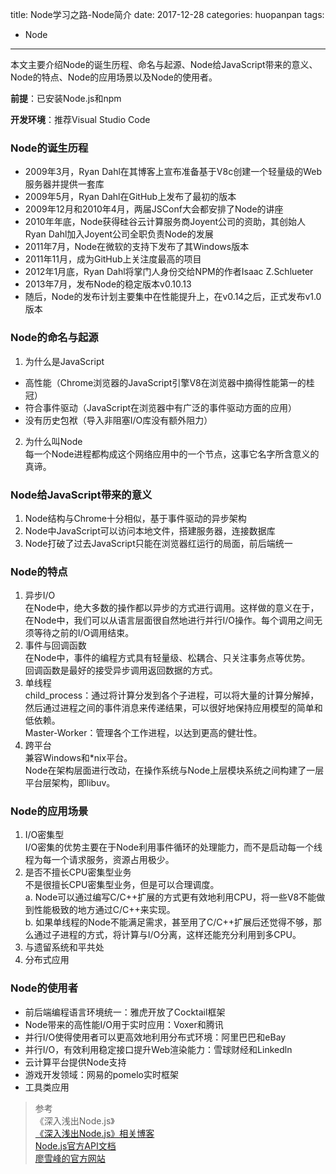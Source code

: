 title: Node学习之路-Node简介
date: 2017-12-28
categories: huopanpan
tags: 
- Node
---

本文主要介绍Node的诞生历程、命名与起源、Node给JavaScript带来的意义、Node的特点、Node的应用场景以及Node的使用者。

<!--more-->
**前提**：已安装Node.js和npm

**开发环境**：推荐Visual Studio Code

### Node的诞生历程
* 2009年3月，Ryan Dahl在其博客上宣布准备基于V8c创建一个轻量级的Web服务器并提供一套库
* 2009年5月，Ryan Dahl在GitHub上发布了最初的版本
* 2009年12月和2010年4月，两届JSConf大会都安排了Node的讲座
* 2010年年底，Node获得硅谷云计算服务商Joyent公司的资助，其创始人Ryan Dahl加入Joyent公司全职负责Node的发展
* 2011年7月，Node在微软的支持下发布了其Windows版本
* 2011年11月，成为GitHub上关注度最高的项目
* 2012年1月底，Ryan Dahl将掌门人身份交给NPM的作者Isaac Z.Schlueter
* 2013年7月，发布Node的稳定版本v0.10.13
* 随后，Node的发布计划主要集中在性能提升上，在v0.14之后，正式发布v1.0版本

### Node的命名与起源
1. 为什么是JavaScript
  * 高性能（Chrome浏览器的JavaScript引擎V8在浏览器中摘得性能第一的桂冠）
  * 符合事件驱动（JavaScript在浏览器中有广泛的事件驱动方面的应用）
  * 没有历史包袱（导入非阻塞I/O库没有额外阻力）
2. 为什么叫Node   
每一个Node进程都构成这个网络应用中的一个节点，这事它名字所含意义的真谛。

### Node给JavaScript带来的意义
1. Node结构与Chrome十分相似，基于事件驱动的异步架构
2. Node中JavaScript可以访问本地文件，搭建服务器，连接数据库
3. Node打破了过去JavaScript只能在浏览器红运行的局面，前后端统一

### Node的特点
1. 异步I/O  
	在Node中，绝大多数的操作都以异步的方式进行调用。这样做的意义在于，在Node中，我们可以从语言层面很自然地进行并行I/O操作。每个调用之间无须等待之前的I/O调用结束。
2. 事件与回调函数   
   在Node中，事件的编程方式具有轻量级、松耦合、只关注事务点等优势。   
   回调函数是最好的接受异步调用返回数据的方式。
3. 单线程   
   child_process：通过将计算分发到各个子进程，可以将大量的计算分解掉，然后通过进程之间的事件消息来传递结果，可以很好地保持应用模型的简单和低依赖。   
   Master-Worker：管理各个工作进程，以达到更高的健壮性。
4. 跨平台   
   兼容Windows和*nix平台。    
   Node在架构层面进行改动，在操作系统与Node上层模块系统之间构建了一层平台层架构，即libuv。

### Node的应用场景
1. I/O密集型   
   I/O密集的优势主要在于Node利用事件循环的处理能力，而不是启动每一个线程为每一个请求服务，资源占用极少。
2. 是否不擅长CPU密集型业务  
   不是很擅长CPU密集型业务，但是可以合理调度。   
   a. Node可以通过编写C/C++扩展的方式更有效地利用CPU，将一些V8不能做到性能极致的地方通过C/C++来实现。   
   b. 如果单线程的Node不能满足需求，甚至用了C/C++扩展后还觉得不够，那么通过子进程的方式，将计算与I/O分离，这样还能充分利用到多CPU。
3. 与遗留系统和平共处
4. 分布式应用

### Node的使用者     
* 前后端编程语言环境统一：雅虎开放了Cocktail框架
* Node带来的高性能I/O用于实时应用：Voxer和腾讯
* 并行I/O使得使用者可以更高效地利用分布式环境：阿里巴巴和eBay
* 并行I/O，有效利用稳定接口提升Web渲染能力：雪球财经和Linkedln
* 云计算平台提供Node支持
* 游戏开发领域：网易的pomelo实时框架
* 工具类应用

> 参考  
>《深入浅出Node.js》  
>[《深入浅出Node.js》相关博客 ](https://www.cnblogs.com/wawahaha/p/4391388.html)    
> [Node.js官方API文档](https://nodejs.org/dist/latest-v8.x/docs/api/)  
> [廖雪峰的官方网站](https://www.liaoxuefeng.com/wiki/001434446689867b27157e896e74d51a89c25cc8b43bdb3000/001434501245426ad4b91f2b880464ba876a8e3043fc8ef000)  















